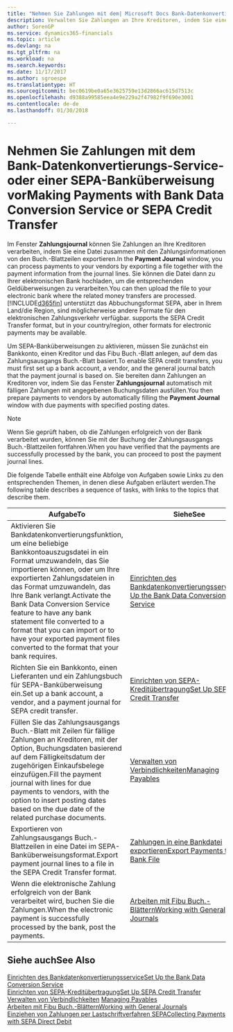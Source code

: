```yaml
---
title: "Nehmen Sie Zahlungen mit dem| Microsoft Docs Bank-Datenkonvertierungs-Service- oder einer SEPA-Banküberweisung vor | Microsoft Docs"
description: Verwalten Sie Zahlungen an Ihre Kreditoren, indem Sie eine Datei zusammen mit den Zahlungsinformationen von den Buch.-Blattzeilen exportieren.
author: SorenGP
ms.service: dynamics365-financials
ms.topic: article
ms.devlang: na
ms.tgt_pltfrm: na
ms.workload: na
ms.search.keywords: 
ms.date: 11/17/2017
ms.author: sgroespe
ms.translationtype: HT
ms.sourcegitcommit: bec0619be0a65e3625759e13d2866ac615d7513c
ms.openlocfilehash: d9388a99585eea4e9e229a2f47982f9f690e3001
ms.contentlocale: de-de
ms.lasthandoff: 01/30/2018

---
```

# <a name="making-payments-with-bank-data-conversion-service-or-sepa-credit-transfer"></a><span data-ttu-id="c62ce-103">Nehmen Sie Zahlungen mit dem Bank-Datenkonvertierungs-Service- oder einer SEPA-Banküberweisung vor</span><span class="sxs-lookup"><span data-stu-id="c62ce-103">Making Payments with Bank Data Conversion Service or SEPA Credit Transfer</span></span>
<span data-ttu-id="c62ce-104">Im Fenster **Zahlungsjournal** können Sie Zahlungen an Ihre Kreditoren verarbeiten, indem Sie eine Datei zusammen mit den Zahlungsinformationen von den Buch.-Blattzeilen exportieren.</span><span class="sxs-lookup"><span data-stu-id="c62ce-104">In the **Payment Journal** window, you can process payments to your vendors by exporting a file together with the payment information from the journal lines.</span></span> <span data-ttu-id="c62ce-105">Sie können die Datei dann zu Ihrer elektronischen Bank hochladen, um die entsprechenden Geldüberweisungen zu verarbeiten.</span><span class="sxs-lookup"><span data-stu-id="c62ce-105">You can then upload the file to your electronic bank where the related money transfers are processed.</span></span> [!INCLUDE[d365fin](includes/d365fin_md.md)]<span data-ttu-id="c62ce-106"> unterstützt das Abbuchungsformat SEPA, aber in Ihrem Land/die Region, sind möglicherweise andere Formate für den elektronischen Zahlungsverkehr verfügbar.</span><span class="sxs-lookup"><span data-stu-id="c62ce-106"> supports the SEPA Credit Transfer format, but in your country/region, other formats for electronic payments may be available.</span></span>   

 <span data-ttu-id="c62ce-107">Um SEPA-Banküberweisungen zu aktivieren, müssen Sie zunächst ein Bankkonto, einen Kreditor und das Fibu Buch.-Blatt anlegen, auf dem das Zahlungsausgangs Buch.-Blatt basiert.</span><span class="sxs-lookup"><span data-stu-id="c62ce-107">To enable SEPA credit transfers, you must first set up a bank account, a vendor, and the general journal batch that the payment journal is based on.</span></span> <span data-ttu-id="c62ce-108">Sie bereiten dann Zahlungen an Kreditoren vor, indem Sie das Fenster **Zahlungsjournal** automatisch mit fälligen Zahlungen mit angegebenen Buchungsdaten ausfüllen.</span><span class="sxs-lookup"><span data-stu-id="c62ce-108">You then prepare payments to vendors by automatically filling the **Payment Journal** window with due payments with specified posting dates.</span></span>  

> [!NOTE]  
>  <span data-ttu-id="c62ce-109">Wenn Sie geprüft haben, ob die Zahlungen erfolgreich von der Bank verarbeitet wurden, können Sie mit der Buchung der Zahlungsausgangs Buch.-Blattzeilen fortfahren.</span><span class="sxs-lookup"><span data-stu-id="c62ce-109">When you have verified that the payments are successfully processed by the bank, you can proceed to post the payment journal lines.</span></span>  

 <span data-ttu-id="c62ce-110">Die folgende Tabelle enthält eine Abfolge von Aufgaben sowie Links zu den entsprechenden Themen, in denen diese Aufgaben erläutert werden.</span><span class="sxs-lookup"><span data-stu-id="c62ce-110">The following table describes a sequence of tasks, with links to the topics that describe them.</span></span>   

|<span data-ttu-id="c62ce-111">**Aufgabe**</span><span class="sxs-lookup"><span data-stu-id="c62ce-111">**To**</span></span>|<span data-ttu-id="c62ce-112">**Siehe**</span><span class="sxs-lookup"><span data-stu-id="c62ce-112">**See**</span></span>|  
|------------|-------------|  
|<span data-ttu-id="c62ce-113">Aktivieren Sie Bankdatenkonvertierungsfunktion, um eine beliebige Bankkontoauszugsdatei in ein Format umzuwandeln, das Sie importieren können, oder um Ihre exportierten Zahlungsdateien in das Format umzuwandeln, das Ihre Bank verlangt.</span><span class="sxs-lookup"><span data-stu-id="c62ce-113">Activate the Bank Data Conversion Service feature to have any bank statement file converted to a format that you can import or to have your exported payment files converted to the format that your bank requires.</span></span>|[<span data-ttu-id="c62ce-114">Einrichten des Bankdatenkonvertierungsservice</span><span class="sxs-lookup"><span data-stu-id="c62ce-114">Set Up the Bank Data Conversion Service</span></span>](bank-how-setup-bank-statement-service.md)|  
|<span data-ttu-id="c62ce-115">Richten Sie ein Bankkonto, einen Lieferanten und ein Zahlungsbuch für SEPA-Banküberweisung ein.</span><span class="sxs-lookup"><span data-stu-id="c62ce-115">Set up a bank account, a vendor, and a payment journal for SEPA credit transfer.</span></span>|[<span data-ttu-id="c62ce-116">Einrichten von SEPA-Kreditübertragung</span><span class="sxs-lookup"><span data-stu-id="c62ce-116">Set Up SEPA Credit Transfer</span></span>](finance-how-to-set-up-sepa-credit-transfer.md)|  
|<span data-ttu-id="c62ce-117">Füllen Sie das Zahlungsausgangs Buch.-Blatt mit Zeilen für fällige Zahlungen an Kreditoren, mit der Option, Buchungsdaten basierend auf dem Fälligkeitsdatum der zugehörigen Einkaufsbelege einzufügen.</span><span class="sxs-lookup"><span data-stu-id="c62ce-117">Fill the payment journal with lines for due payments to vendors, with the option to insert posting dates based on the due date of the related purchase documents.</span></span>|[<span data-ttu-id="c62ce-118">Verwalten von Verbindlichkeiten</span><span class="sxs-lookup"><span data-stu-id="c62ce-118">Managing Payables</span></span>](payables-manage-payables.md)|  
|<span data-ttu-id="c62ce-119">Exportieren von Zahlungsausgangs Buch.-Blattzeilen in eine Datei im SEPA-Banküberweisungsformat.</span><span class="sxs-lookup"><span data-stu-id="c62ce-119">Export payment journal lines to a file in the SEPA Credit Transfer format.</span></span>|[<span data-ttu-id="c62ce-120">Zahlungen in eine Bankdatei exportieren</span><span class="sxs-lookup"><span data-stu-id="c62ce-120">Export Payments to a Bank File</span></span>](payables-how-export-payments-bank-file.md)|  
|<span data-ttu-id="c62ce-121">Wenn die elektronische Zahlung erfolgreich von der Bank verarbeitet wird, buchen Sie die Zahlungen.</span><span class="sxs-lookup"><span data-stu-id="c62ce-121">When the electronic payment is successfully processed by the bank, post the payments.</span></span>|[<span data-ttu-id="c62ce-122">Arbeiten mit Fibu Buch.-Blättern</span><span class="sxs-lookup"><span data-stu-id="c62ce-122">Working with General Journals</span></span>](ui-work-general-journals.md)|  

## <a name="see-also"></a><span data-ttu-id="c62ce-123">Siehe auch</span><span class="sxs-lookup"><span data-stu-id="c62ce-123">See Also</span></span>  
[<span data-ttu-id="c62ce-124">Einrichten des Bankdatenkonvertierungsservice</span><span class="sxs-lookup"><span data-stu-id="c62ce-124">Set Up the Bank Data Conversion Service</span></span>](bank-how-setup-bank-statement-service.md)  
[<span data-ttu-id="c62ce-125">Einrichten von SEPA-Kreditübertragung</span><span class="sxs-lookup"><span data-stu-id="c62ce-125">Set Up SEPA Credit Transfer</span></span>](finance-how-to-set-up-sepa-credit-transfer.md)  
<span data-ttu-id="c62ce-126">[Verwalten von Verbindlichkeiten](payables-manage-payables.md) </span><span class="sxs-lookup"><span data-stu-id="c62ce-126">[Managing Payables](payables-manage-payables.md) </span></span>  
[<span data-ttu-id="c62ce-127">Arbeiten mit Fibu Buch.-Blättern</span><span class="sxs-lookup"><span data-stu-id="c62ce-127">Working with General Journals</span></span>](ui-work-general-journals.md)  
[<span data-ttu-id="c62ce-128">Einziehen von Zahlungen per Lastschriftverfahren SEPA</span><span class="sxs-lookup"><span data-stu-id="c62ce-128">Collecting Payments with SEPA Direct Debit</span></span>](finance-collect-payments-with-sepa-direct-debit.md)   

